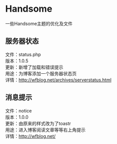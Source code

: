 # Handsome
一些Handsome主题的优化及文件

## 服务器状态
文件：status.php  
版本：1.0.5  
更新：新增了加载和错误提示  
用途：为博客添加一个服务器状态页  
详情：http://wfblog.net/archives/serverstatus.html  
  
## 消息提示
文件：notice  
版本：1.0.0  
更新：由原来的样式改为了toastr  
用途：进入博客阅读文章等等右上角提示  
详情：http://wfblog.net/  
